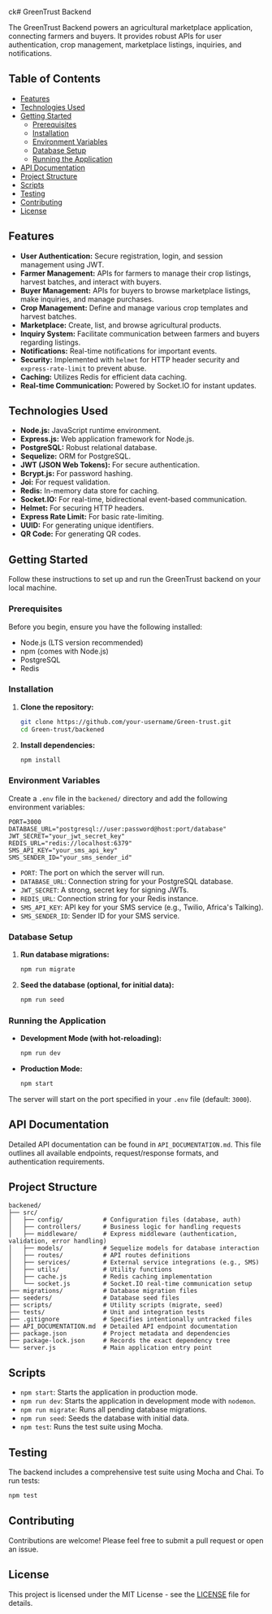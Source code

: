 ck# GreenTrust Backend

The GreenTrust Backend powers an agricultural marketplace application, connecting farmers and buyers. It provides robust APIs for user authentication, crop management, marketplace listings, inquiries, and notifications.

## Table of Contents

- [Features](#features)
- [Technologies Used](#technologies-used)
- [Getting Started](#getting-started)
  - [Prerequisites](#prerequisites)
  - [Installation](#installation)
  - [Environment Variables](#environment-variables)
  - [Database Setup](#database-setup)
  - [Running the Application](#running-the-application)
- [API Documentation](#api-documentation)
- [Project Structure](#project-structure)
- [Scripts](#scripts)
- [Testing](#testing)
- [Contributing](#contributing)
- [License](#license)

## Features

- **User Authentication:** Secure registration, login, and session management using JWT.
- **Farmer Management:** APIs for farmers to manage their crop listings, harvest batches, and interact with buyers.
- **Buyer Management:** APIs for buyers to browse marketplace listings, make inquiries, and manage purchases.
- **Crop Management:** Define and manage various crop templates and harvest batches.
- **Marketplace:** Create, list, and browse agricultural products.
- **Inquiry System:** Facilitate communication between farmers and buyers regarding listings.
- **Notifications:** Real-time notifications for important events.
- **Security:** Implemented with `helmet` for HTTP header security and `express-rate-limit` to prevent abuse.
- **Caching:** Utilizes Redis for efficient data caching.
- **Real-time Communication:** Powered by Socket.IO for instant updates.

## Technologies Used

- **Node.js:** JavaScript runtime environment.
- **Express.js:** Web application framework for Node.js.
- **PostgreSQL:** Robust relational database.
- **Sequelize:** ORM for PostgreSQL.
- **JWT (JSON Web Tokens):** For secure authentication.
- **Bcrypt.js:** For password hashing.
- **Joi:** For request validation.
- **Redis:** In-memory data store for caching.
- **Socket.IO:** For real-time, bidirectional event-based communication.
- **Helmet:** For securing HTTP headers.
- **Express Rate Limit:** For basic rate-limiting.
- **UUID:** For generating unique identifiers.
- **QR Code:** For generating QR codes.

## Getting Started

Follow these instructions to set up and run the GreenTrust backend on your local machine.

### Prerequisites

Before you begin, ensure you have the following installed:

- Node.js (LTS version recommended)
- npm (comes with Node.js)
- PostgreSQL
- Redis

### Installation

1. **Clone the repository:**
   ```bash
   git clone https://github.com/your-username/Green-trust.git
   cd Green-trust/backened
   ```

2. **Install dependencies:**
   ```bash
   npm install
   ```

### Environment Variables

Create a `.env` file in the `backened/` directory and add the following environment variables:

```
PORT=3000
DATABASE_URL="postgresql://user:password@host:port/database"
JWT_SECRET="your_jwt_secret_key"
REDIS_URL="redis://localhost:6379"
SMS_API_KEY="your_sms_api_key"
SMS_SENDER_ID="your_sms_sender_id"
```

- `PORT`: The port on which the server will run.
- `DATABASE_URL`: Connection string for your PostgreSQL database.
- `JWT_SECRET`: A strong, secret key for signing JWTs.
- `REDIS_URL`: Connection string for your Redis instance.
- `SMS_API_KEY`: API key for your SMS service (e.g., Twilio, Africa's Talking).
- `SMS_SENDER_ID`: Sender ID for your SMS service.

### Database Setup

1. **Run database migrations:**
   ```bash
   npm run migrate
   ```

2. **Seed the database (optional, for initial data):**
   ```bash
   npm run seed
   ```

### Running the Application

- **Development Mode (with hot-reloading):**
  ```bash
  npm run dev
  ```

- **Production Mode:**
  ```bash
  npm start
  ```

The server will start on the port specified in your `.env` file (default: `3000`).

## API Documentation

Detailed API documentation can be found in `API_DOCUMENTATION.md`. This file outlines all available endpoints, request/response formats, and authentication requirements.

## Project Structure

```
backened/
├── src/
│   ├── config/           # Configuration files (database, auth)
│   ├── controllers/      # Business logic for handling requests
│   ├── middleware/       # Express middleware (authentication, validation, error handling)
│   ├── models/           # Sequelize models for database interaction
│   ├── routes/           # API routes definitions
│   ├── services/         # External service integrations (e.g., SMS)
│   ├── utils/            # Utility functions
│   ├── cache.js          # Redis caching implementation
│   └── socket.js         # Socket.IO real-time communication setup
├── migrations/           # Database migration files
├── seeders/              # Database seed files
├── scripts/              # Utility scripts (migrate, seed)
├── tests/                # Unit and integration tests
├── .gitignore            # Specifies intentionally untracked files
├── API_DOCUMENTATION.md  # Detailed API endpoint documentation
├── package.json          # Project metadata and dependencies
├── package-lock.json     # Records the exact dependency tree
└── server.js             # Main application entry point
```

## Scripts

- `npm start`: Starts the application in production mode.
- `npm run dev`: Starts the application in development mode with `nodemon`.
- `npm run migrate`: Runs all pending database migrations.
- `npm run seed`: Seeds the database with initial data.
- `npm test`: Runs the test suite using Mocha.

## Testing

The backend includes a comprehensive test suite using Mocha and Chai.
To run tests:

```bash
npm test
```

## Contributing

Contributions are welcome! Please feel free to submit a pull request or open an issue.

## License

This project is licensed under the MIT License - see the [LICENSE](LICENSE) file for details.

